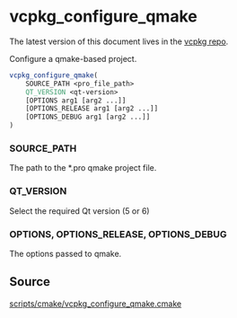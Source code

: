 # vcpkg_configure_qmake

The latest version of this document lives in the [vcpkg repo](https://github.com/Microsoft/vcpkg/blob/master/docs/maintainers/vcpkg_configure_qmake.md).

Configure a qmake-based project.

```cmake
vcpkg_configure_qmake(
    SOURCE_PATH <pro_file_path>
    QT_VERSION <qt-version>
    [OPTIONS arg1 [arg2 ...]]
    [OPTIONS_RELEASE arg1 [arg2 ...]]
    [OPTIONS_DEBUG arg1 [arg2 ...]]
)
```

### SOURCE_PATH
The path to the *.pro qmake project file.

### QT_VERSION
Select the required Qt version (5 or 6)

### OPTIONS, OPTIONS\_RELEASE, OPTIONS\_DEBUG
The options passed to qmake.

## Source
[scripts/cmake/vcpkg\_configure\_qmake.cmake](https://github.com/Microsoft/vcpkg/blob/master/scripts/cmake/vcpkg_configure_qmake.cmake)
